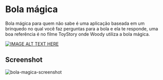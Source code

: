 # Bola mágica

Bola mágica para quem não sabe é uma aplicação baseada em um brinquedo no qual você faz perguntas para a bola e ela te responde, uma boa referência é no filme ToyStory onde Woody utiliza a bola mágica.

[![IMAGE ALT TEXT HERE](http://img.youtube.com/vi/mFOracFClBg&ab_channel=ScreenBlaster13E/0.jpg)](http://www.youtube.com/watch?v=mFOracFClBg&ab_channel=ScreenBlaster13)

## Screenshot

![bola-magica-screenshot](https://user-images.githubusercontent.com/74942532/138537453-40c2817d-ad6f-4f28-8f1d-ca335fab19dc.png)
